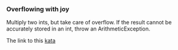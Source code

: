 ### Overflowing with joy

Multiply two ints, but take care of overflow. If the result cannot be accurately stored in an int, throw an ArithmeticException.

The link to this [kata](https://www.codewars.com/kata/overflowing-with-joy/java)
